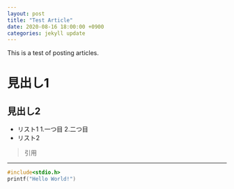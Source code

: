 ```yaml
---
layout: post
title: "Test Article"
date: 2020-08-16 18:00:00 +0900
categories: jekyll update
---
```

This is a test of posting articles.
# 見出し1
## 見出し2

- リスト1
    1.一つ目
    2.二つ目
- リスト2

> 引用

---

~~~C
#include<stdio.h>
printf("Hello World!")
~~~

